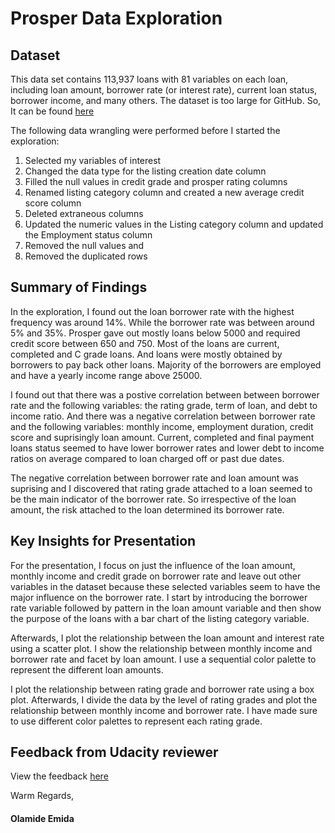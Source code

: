 # Prosper Data Exploration

## Dataset

This data set contains 113,937 loans with 81 variables on each loan, including 
loan amount, borrower rate (or interest rate), current loan status, borrower income, 
and many others. The dataset is too large for GitHub. So, It can be found [here](https://www.google.com/url?q=https://s3.amazonaws.com/udacity-hosted-downloads/ud651/prosperLoanData.csv&sa=D&ust=1581581520570000)

The following data wrangling were performed before I started the exploration: 
1. Selected my variables of interest
2. Changed the data type for the listing creation date column
3. Filled the null values in credit grade and prosper rating columns
4. Renamed listing category column and created a new average credit score column
5. Deleted extraneous columns
6. Updated the numeric values in the Listing category column and updated the 
Employment status column
7. Removed the null values and
8. Removed the duplicated rows


## Summary of Findings

In the exploration, I found out the loan borrower rate with the highest frequency
was around 14%. While the borrower rate was between around 5% and 35%. Prosper gave 
out mostly loans below 5000 and required credit score between 650 and 750. Most of 
the loans are current, completed and C grade loans. And loans were mostly obtained 
by borrowers to pay back other loans. Majority of the borrowers are employed and 
have a yearly income range above 25000.

I found out that there was a postive correlation between between borrower rate and 
the following variables: the rating grade, term of loan, and debt to income ratio. 
And there was a negative correlation between borrower rate and the following 
variables: monthly income, employment duration, credit score and suprisingly loan 
amount. Current, completed and final payment loans status seemed to have lower 
borrower rates and lower debt to income ratios on average compared to loan charged 
off or past due dates.

The negative correlation between borrower rate and loan amount was suprising and I 
discovered that rating grade attached to a loan seemed to be the main indicator of 
the borrower rate. So irrespective of the loan amount, the risk attached to the 
loan determined its borrower rate.

## Key Insights for Presentation

For the presentation, I focus on just the influence of the loan amount, monthly 
income and credit grade on borrower rate and leave out other variables in the 
dataset because these selected variables seem to have the major influence on the 
borrower rate. I start by introducing the borrower rate variable followed by 
pattern in the loan amount variable and then show the purpose of the loans with 
a bar chart of the listing category variable.

Afterwards, I plot the relationship between the loan amount and interest rate using 
a scatter plot. I show the relationship between monthly income and borrower rate 
and facet by loan amount. I use a sequential color palette to represent the 
different loan amounts.

I plot the relationship between rating grade and borrower rate using a box plot. 
Afterwards, I divide the data by the level of rating grades and plot the 
relationship between monthly income and borrower rate. I have made sure to use 
different color palettes to represent each rating grade.

## Feedback from Udacity reviewer
View the feedback [here](https://drive.google.com/file/d/1nWCkORIO8vwVC1g16F3MSZKeZzdzyDjz/view?usp=sharing)

Warm Regards,
#### Olamide Emida
